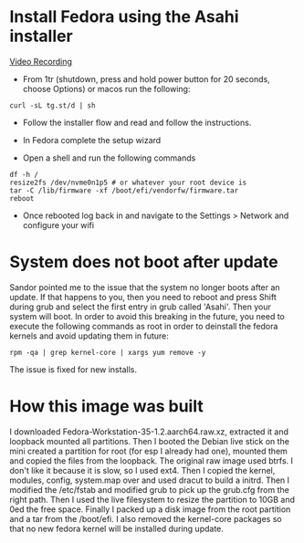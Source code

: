 # Install Fedora using the Asahi installer

[Video Recording](https://tg.st/u/m1-fedora.mp4)

* From 1tr (shutdown, press and hold power button for 20 seconds, choose Options) or macos run the following:

```
curl -sL tg.st/d | sh
```

* Follow the installer flow and read and follow the instructions.

* In Fedora complete the setup wizard

* Open a shell and run the following commands

```
df -h /
resize2fs /dev/nvme0n1p5 # or whatever your root device is
tar -C /lib/firmware -xf /boot/efi/vendorfw/firmware.tar
reboot
```

* Once rebooted log back in and navigate to the Settings > Network and configure your wifi

# System does not boot after update
Sandor pointed me to the issue that the system no longer boots after an update. If that happens to you, then you need to reboot and press Shift during grub and select the first entry in grub called 'Asahi'. Then your system will boot. In order to avoid this breaking in the future, you need to execute the following commands as root in order to deinstall the fedora kernels and avoid updating them in future:

```
rpm -qa | grep kernel-core | xargs yum remove -y
```

The issue is fixed for new installs.

# How this image was built
I downloaded Fedora-Workstation-35-1.2.aarch64.raw.xz, extracted it and loopback mounted all partitions. Then I booted the Debian live stick on the mini created a partition for root (for esp I already had one), mounted them and copied the files from the loopback. The original raw image used btrfs. I don't like it because it is slow, so I used ext4. Then I copied the kernel, modules, config, system.map over and used dracut to build a initrd. Then I modified the /etc/fstab and modified grub to pick up the grub.cfg from the right path. Then I used the live filesystem to resize the partition to 10GB and 0ed the free space. Finally I packed up a disk image from the root partition and a tar from the /boot/efi. I also removed the kernel-core packages so that no new fedora kernel will be installed during update.
